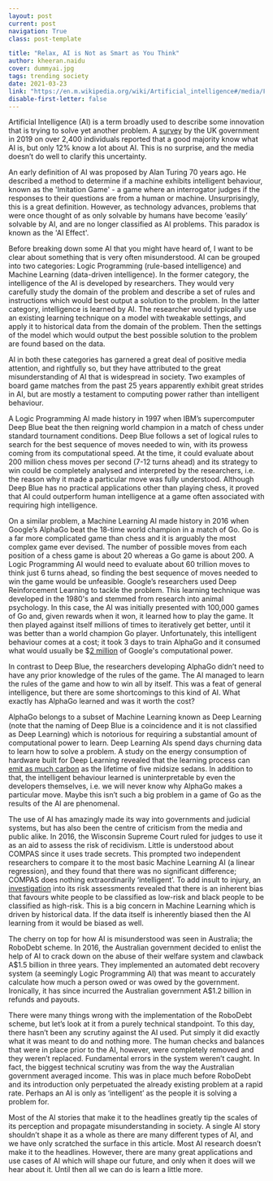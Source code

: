 ```yaml
---
layout: post
current: post
navigation: True
class: post-template

title: "Relax, AI is Not as Smart as You Think"
author: kheeran.naidu
cover: dummyai.jpg
tags: trending society
date: 2021-03-23
link: "https://en.m.wikipedia.org/wiki/Artificial_intelligence#/media/File:Kismet_robot_at_MIT_Museum.jpg"
disable-first-letter: false
---
```


<p>Artificial Intelligence (AI) is a term broadly used to describe some innovation that is trying to solve yet another problem. A <a href="https://www.gov.uk/government/publications/artificial-intelligence-public-awareness-survey" rel="noopener noreferrer" target="_blank" >survey</a> by the UK government in 2019 on over 2,400 individuals reported that a good majority know what AI is, but only 12% know a lot about AI. This is no surprise, and the media doesn’t do well to clarify this uncertainty.</p><p>An early definition of AI was proposed by Alan Turing 70 years ago. He described a method to determine if a machine exhibits intelligent behaviour, known as the 'Imitation Game' - a game where an interrogator judges if the responses to their questions are from a human or machine. Unsurprisingly, this is a great definition. However, as technology advances, problems that were once thought of as only solvable by humans have become ‘easily’ solvable by AI, and are no longer classified as AI problems. This paradox is known as the 'AI Effect'.</p><p>Before breaking down some AI that you might have heard of, I want to be clear about something that is very often misunderstood. AI can be grouped into two categories: Logic Programming<em > </em>(rule-based intelligence) and Machine Learning<em > </em>(data-driven intelligence). In the former category, the intelligence of the AI is developed by researchers. They would very carefully study the domain of the problem and describe a set of rules and instructions which would best output a solution to the problem. In the latter category, intelligence is learned by AI. The researcher would typically use an existing learning technique on a model with tweakable settings, and apply it to historical data from the domain of the problem. Then the settings of the model which would output the best possible solution to the problem are found based on the data.</p><p>AI in both these categories has garnered a great deal of positive media attention, and rightfully so, but they have attributed to the great misunderstanding of AI that is widespread in society. Two examples of board game matches from the past 25 years apparently exhibit great strides in AI, but are mostly a testament to computing power rather than intelligent behaviour.</p><p>A Logic Programming AI made history in 1997 when IBM’s supercomputer Deep Blue beat the then reigning world champion in a match of chess under standard tournament conditions. Deep Blue follows a set of logical rules to search for the best sequence of moves needed to win, with its prowess coming from its computational speed. At the time, it could evaluate about 200 million chess moves per second (7-12 turns ahead) and its strategy to win could be completely analysed and interpreted by the researchers, i.e. the reason why it made a particular move was fully understood. Although Deep Blue has no practical applications other than playing chess, it proved that AI could outperform human intelligence at a game often associated with requiring high intelligence.</p><p>On a similar problem, a Machine Learning AI made history in 2016 when Google’s AlphaGo beat the 18-time world champion in a match of Go. Go is a far more complicated game than chess and it is arguably the most complex game ever devised. The number of possible moves from each position of a chess game is about 20 whereas a Go game is about 200. A Logic Programming AI would need to evaluate about 60 trillion moves to think just 6 turns ahead, so finding the best sequence of moves needed to win the game would be unfeasible. Google’s researchers used Deep Reinforcement Learning to tackle the problem. This learning technique was developed in the 1980's and stemmed from research into animal psychology. In this case, the AI was initially presented with 100,000 games of Go and, given rewards when it won, it learned how to play the game. It then played against itself millions of times to iteratively get better, until it was better than a world champion Go player. Unfortunately, this intelligent behaviour comes at a cost; it took 3 days to train AlphaGo and it consumed what would usually be $<a href="https://www.yuzeh.com/data/agz-cost.html" rel="noopener noreferrer" target="_blank" >2 million</a> of Google's computational power.</p><p>In contrast to Deep Blue, the researchers developing AlphaGo didn’t need to have any prior knowledge of the rules of the game. The AI managed to learn the rules of the game and how to win all by itself. This was a feat of general intelligence, but there are some shortcomings to this kind of AI. What exactly has AlphaGo learned and was it worth the cost?&nbsp;</p><p>AlphaGo belongs to a subset of Machine Learning known as Deep Learning (note that the naming of Deep Blue is a coincidence and it is not classified as Deep Learning) which is notorious for requiring a substantial amount of computational power to learn. Deep Learning AIs spend days churning data to learn how to solve a problem. A study on the energy consumption of hardware built for Deep Learning revealed that the learning process can <a href="https://arxiv.org/abs/1906.02243" rel="noopener noreferrer" target="_blank" >emit as much carbon</a> as the lifetime of five midsize sedans. In addition to that, the intelligent behaviour learned is uninterpretable by even the developers themselves, i.e. we will never know why AlphaGo makes a particular move. Maybe this isn’t such a big problem in a game of Go as the results of the AI are phenomenal.</p><p>The use of AI has amazingly made its way into governments and judicial systems, but has also been the centre of criticism from the media and public alike. In 2016, the Wisconsin Supreme Court ruled for judges to use it as an aid to assess the risk of recidivism. Little is understood about COMPAS since it uses trade secrets. This prompted two independent researchers to compare it to the most basic Machine Learning AI (a linear regression), and they found that there was no significant difference; COMPAS does nothing extraordinarily ‘intelligent’. To add insult to injury, an <a href="https://www.propublica.org/article/how-we-analyzed-the-compas-recidivism-algorithm" rel="noopener noreferrer" target="_blank" >investigation</a> into its risk assessments revealed that there is an inherent bias that favours white people to be classified as low-risk and black people to be classified as high-risk. This is a big concern in Machine Learning which is driven by historical data. If the data itself is inherently biased then the AI learning from it would be biased as well.</p><p>The cherry on top for how AI is misunderstood was seen in Australia; the RoboDebt scheme. In 2016, the Australian government decided to enlist the help of AI to crack down on the abuse of their welfare system and clawback A$1.5 billion in three years. They implemented an automated debt recovery system (a seemingly Logic Programming AI) that was meant to accurately calculate how much a person owed or was owed by the government. Ironically, it has since incurred the Australian government A$1.2 billion in refunds and payouts.&nbsp;</p><p>There were many things wrong with the implementation of the RoboDebt scheme, but let’s look at it from a purely technical standpoint. To this day, there hasn’t been any scrutiny against the AI used. Put simply it did exactly what it was meant to do and nothing more. The human checks and balances that were in place prior to the AI, however, were completely removed and they weren’t replaced. Fundamental errors in the system weren’t caught. In fact, the biggest technical scrutiny was from the way the Australian government averaged income. This was in place much before RoboDebt and its introduction only perpetuated the already existing problem at a rapid rate. Perhaps an AI is only as ‘intelligent’ as the people it is solving a problem for.</p><p>Most of the AI stories that make it to the headlines greatly tip the scales of its perception and propagate misunderstanding in society. A single AI story shouldn’t shape it as a whole as there are many different types of AI, and we have only scratched the surface in this article. Most AI research doesn’t make it to the headlines. However, there are many great applications and use cases of AI which will shape our future, and only when it does will we hear about it. Until then all we can do is learn a little more.</p>
